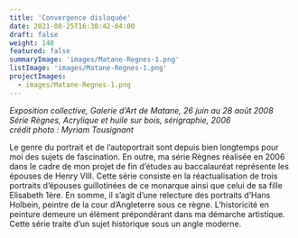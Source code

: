 ```yaml
---
title: 'Convergence disloquée'
date: 2021-08-25T16:30:42-04:00
draft: false
weight: 140
featured: false
summaryImage: 'images/Matane-Regnes-1.png'
listImage: 'images/Matane-Regnes-1.png'
projectImages:
  - images/Matane-Regnes-1.png
---
```


_Exposition collective, Galerie d&rsquo;Art de Matane, 26 juin au 28 août 2008  
Série Règnes, Acrylique et huile sur bois, sérigraphie, 2006  
crédit photo : Myriam Tousignant_

Le genre du portrait et de l&rsquo;autoportrait sont depuis bien longtemps pour moi des sujets de fascination. En outre, ma série Règnes réalisée en 2006 dans le cadre de mon projet de fin d’études au baccalauréat représente les épouses de Henry VIII. Cette série consiste en la réactualisation de trois portraits d&rsquo;épouses guillotinées de ce monarque ainsi que celui de sa fille Elisabeth 1ère. En somme, il s&rsquo;agit d&rsquo;une relecture des portraits d&rsquo;Hans Holbein, peintre de la cour d’Angleterre sous ce règne. L&rsquo;historicité en peinture demeure un élément prépondérant dans ma démarche artistique. Cette série traite d&rsquo;un sujet historique sous un angle moderne.
